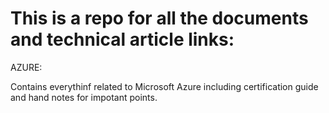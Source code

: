 # This is a repo for all the documents and technical article links:

AZURE:

Contains everythinf related to Microsoft Azure including certification guide and hand notes for impotant points.


